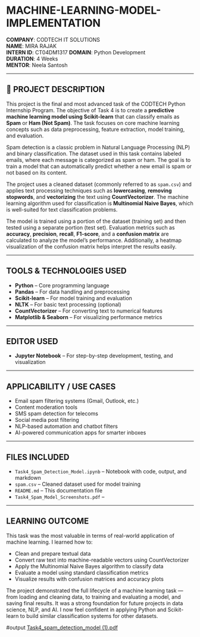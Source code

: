 # MACHINE-LEARNING-MODEL-IMPLEMENTATION

**COMPANY**: CODTECH IT SOLUTIONS  
**NAME**: MIRA RAJAK  
**INTERN ID**: CT04DM1317
**DOMAIN**: Python Development  
**DURATION**: 4 Weeks  
**MENTOR**: Neela Santosh  

---

## 📌 PROJECT DESCRIPTION

This project is the final and most advanced task of the CODTECH Python Internship Program. The objective of Task 4 is to create a **predictive machine learning model using Scikit-learn** that can classify emails as **Spam** or **Ham (Not Spam)**. The task focuses on core machine learning concepts such as data preprocessing, feature extraction, model training, and evaluation.

Spam detection is a classic problem in Natural Language Processing (NLP) and binary classification. The dataset used in this task contains labeled emails, where each message is categorized as spam or ham. The goal is to train a model that can automatically predict whether a new email is spam or not based on its content.

The project uses a cleaned dataset (commonly referred to as `spam.csv`) and applies text processing techniques such as **lowercasing**, **removing stopwords**, and **vectorizing** the text using **CountVectorizer**. The machine learning algorithm used for classification is **Multinomial Naive Bayes**, which is well-suited for text classification problems.

The model is trained using a portion of the dataset (training set) and then tested using a separate portion (test set). Evaluation metrics such as **accuracy**, **precision**, **recall**, **F1-score**, and a **confusion matrix** are calculated to analyze the model’s performance. Additionally, a heatmap visualization of the confusion matrix helps interpret the results easily.

---

##  TOOLS & TECHNOLOGIES USED

- **Python** – Core programming language  
- **Pandas** – For data handling and preprocessing  
- **Scikit-learn** – For model training and evaluation  
- **NLTK** – For basic text processing (optional)  
- **CountVectorizer** – For converting text to numerical features  
- **Matplotlib & Seaborn** – For visualizing performance metrics  

---

##  EDITOR USED

- **Jupyter Notebook** – For step-by-step development, testing, and visualization   

---

##  APPLICABILITY / USE CASES

-  Email spam filtering systems (Gmail, Outlook, etc.)  
-  Content moderation tools  
-  SMS spam detection for telecoms  
-  Social media post filtering  
-  NLP-based automation and chatbot filters  
-  AI-powered communication apps for smarter inboxes  

---

##  FILES INCLUDED

- `Task4_Spam_Detection_Model.ipynb` – Notebook with code, output, and markdown  
- `spam.csv` – Cleaned dataset used for model training  
- `README.md` – This documentation file  
-  `Task4_Spam_Model_Screenshots.pdf` – 

---

## LEARNING OUTCOME

This task was the most valuable in terms of real-world application of machine learning. I learned how to:
- Clean and prepare textual data
- Convert raw text into machine-readable vectors using CountVectorizer
- Apply the Multinomial Naive Bayes algorithm to classify data
- Evaluate a model using standard classification metrics
- Visualize results with confusion matrices and accuracy plots

The project demonstrated the full lifecycle of a machine learning task — from loading and cleaning data, to training and evaluating a model, and saving final results. It was a strong foundation for future projects in data science, NLP, and AI. I now feel confident in applying Python and Scikit-learn to build similar classification systems for other datasets.

#output
[Task4_spam_detection_model (1).pdf](https://github.com/user-attachments/files/20747014/Task4_spam_detection_model.1.pdf)
